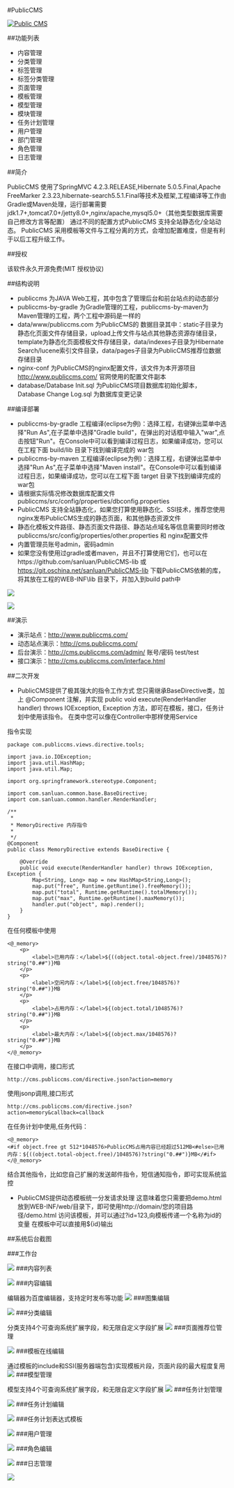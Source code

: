 #PublicCMS

<a target="_blank" href="http://shang.qq.com/wpa/qunwpa?idkey=8a633f84fb2475068182d3c447319977faca6a14dc3acf8017a160d65962a175"><img border="0" src="http://pub.idqqimg.com/wpa/images/group.png" alt="Public CMS" title="Public CMS"/></a>

##功能列表

* 内容管理
* 分类管理
* 标签管理
* 标签分类管理
* 页面管理
* 模板管理
* 模型管理
* 模块管理
* 任务计划管理
* 用户管理
* 部门管理
* 角色管理
* 日志管理

##简介

PublicCMS 使用了SpringMVC 4.2.3.RELEASE,Hibernate 5.0.5.Final,Apache FreeMarker 2.3.23,hibernate-search5.5.1.Final等技术及框架,工程编译等工作由Gradle或Maven处理，运行部署需要jdk1.7+,tomcat7.0+/jetty8.0+,nginx/apache,mysql5.0+（其他类型数据库需要自己修改方言等配置）
通过不同的配置方式PublicCMS 支持全站静态化/全站动态。
PublicCMS 采用模板等文件与工程分离的方式，会增加配置难度，但是有利于以后工程升级工作。

##授权

该软件永久开源免费(MIT 授权协议)

##结构说明

* publiccms 为JAVA Web工程，其中包含了管理后台和前台站点的动态部分
* publiccms-by-gradle 为Gradle管理的工程，publiccms-by-maven为Maven管理的工程，两个工程中源码是一样的
* data/www/publiccms.com 为PublicCMS的 数据目录其中：static子目录为静态化页面文件存储目录，upload上传文件与站点其他静态资源存储目录，template为静态化页面模板文件存储目录，data/indexes子目录为Hibernate Search/lucene索引文件目录，data/pages子目录为PublicCMS推荐位数据存储目录
* nginx-conf 为PublicCMS的nginx配置文件，该文件为本开源项目 http://www.publiccms.com/ 官网使用的配置文件副本
* database/Database Init.sql 为PublicCMS项目数据库初始化脚本，Database Change Log.sql 为数据库变更记录

##编译部署

* publiccms-by-gradle 工程编译(eclipse为例)：选择工程，右键弹出菜单中选择"Run As",在子菜单中选择"Gradle build"，在弹出的对话框中输入"war",点击按钮"Run"。在Console中可以看到编译过程日志，如果编译成功，您可以在工程下面 build/lib 目录下找到编译完成的 war包
* publiccms-by-maven 工程编译(eclipse为例)：选择工程，右键弹出菜单中选择"Run As",在子菜单中选择"Maven install"。在Console中可以看到编译过程日志，如果编译成功，您可以在工程下面 target 目录下找到编译完成的 war包
* 请根据实际情况修改数据库配置文件publiccms/src/config/properties/dbconfig.properties
* PublicCMS 支持全站静态化，如果您打算使用静态化、SSI技术，推荐您使用nginx发布PublicCMS生成的静态页面，和其他静态资源文件
* 静态化模板文件路径、静态页面文件路径、静态站点域名等信息需要同时修改 publiccms/src/config/properties/other.properties 和 nginx配置文件
* 内置管理员账号admin，密码admin
* 如果您没有使用过gradle或者maven，并且不打算使用它们，也可以在https://github.com/sanluan/PublicCMS-lib 或 https://git.oschina.net/sanluan/PublicCMS-lib 下载PublicCMS依赖的库，将其放在工程的WEB-INF\lib 目录下，并加入到build path中

![](doc/images/rt.jpg)

![](doc/images/j.jpg)

##演示

* 演示站点：http://www.publiccms.com/
* 动态站点演示：http://cms.publiccms.com/
* 后台演示：http://cms.publiccms.com/admin/ 账号/密码 test/test
* 接口演示：http://cms.publiccms.com/interface.html

##二次开发

* PublicCMS提供了极其强大的指令工作方式
  您只需继承BaseDirective类，加上 @Component 注解，并实现 public void execute(RenderHandler handler) throws IOException, Exception 方法，即可在模板，接口，任务计划中使用该指令。
  在类中您可以像在Controller中那样使用Service

指令实现

```
package com.publiccms.views.directive.tools;

import java.io.IOException;
import java.util.HashMap;
import java.util.Map;

import org.springframework.stereotype.Component;

import com.sanluan.common.base.BaseDirective;
import com.sanluan.common.handler.RenderHandler;

/**
 *
 * MemoryDirective 内存指令
 *
 */
@Component
public class MemoryDirective extends BaseDirective {

    @Override
    public void execute(RenderHandler handler) throws IOException, Exception {
        Map<String, Long> map = new HashMap<String,Long>();
        map.put("free", Runtime.getRuntime().freeMemory());
        map.put("total", Runtime.getRuntime().totalMemory());
        map.put("max", Runtime.getRuntime().maxMemory());
        handler.put("object", map).render();
    }
}
```

在任何模板中使用
```
<@_memory>
	<p>
		<label>已用内存：</label>${((object.total-object.free)/1048576)?string("0.##")}MB
	</p>
	<p>
		<label>空闲内存：</label>${(object.free/1048576)?string("0.##")}MB
	</p>
	<p>
		<label>占用内存：</label>${(object.total/1048576)?string("0.##")}MB
	</p>
	<p>
		<label>最大内存：</label>${(object.max/1048576)?string("0.##")}MB
	</p>
</@_memory>
```
在接口中调用，接口形式
```
http://cms.publiccms.com/directive.json?action=memory
```
使用jsonp调用,接口形式
```
http://cms.publiccms.com/directive.json?action=memory&callback=callback
```
在任务计划中使用,任务代码：
```
<@_memory>
<#if object.free gt 512*1048576>PublicCMS占用内容已经超过512MB<#else>已用内存：${((object.total-object.free)/1048576)?string("0.##")}MB</#if>
</@_memory>
```
结合其他指令，比如您自己扩展的发送邮件指令，短信通知指令，即可实现系统监控

* PublicCMS提供动态模板统一分发请求处理
  这意味着您只需要把demo.html放到WEB-INF/web/目录下，即可使用http://domain/您的项目路径/demo.html 访问该模板，并可以通过?id=123,向模板传递一个名称为id的变量
  在模板中可以直接用${id}输出

##系统后台截图

###工作台

![](doc/images/preview/1.jpg)
###内容列表

![](doc/images/preview/2.jpg)
###内容编辑

编辑器为百度编辑器，支持定时发布等功能
![](doc/images/preview/3.jpg)
###图集编辑

![](doc/images/preview/4.jpg)
###分类编辑

分类支持4个可查询系统扩展字段，和无限自定义字段扩展
![](doc/images/preview/5.jpg)
###页面推荐位管理

![](doc/images/preview/6.jpg)
###模板在线编辑

通过模板的include和SSI(服务器端包含)实现模板片段，页面片段的最大程度复用
![](doc/images/preview/7.jpg)
###模型管理

模型支持4个可查询系统扩展字段，和无限自定义字段扩展
![](doc/images/preview/8.jpg)
###任务计划管理

![](doc/images/preview/9.jpg)
###任务计划编辑

![](doc/images/preview/10.jpg)
###任务计划表达式模板

![](doc/images/preview/14.jpg)
###用户管理

![](doc/images/preview/11.jpg)
###角色编辑

![](doc/images/preview/12.jpg)
###日志管理

![](doc/images/preview/13.jpg)